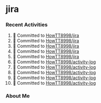 # jira

### Recent Activities
<!--START_SECTION:activity-->
1. 📝 Committed to [HowTT8998/jira](https://github.com/HowTT8998/jira/commit/9f3b7fb76a15d0cf0c8a8b2eab10a3548d9d2a70)
2. 📝 Committed to [HowTT8998/jira](https://github.com/HowTT8998/jira/commit/fbabcb406446ace4529f51ff1625205b7a48491b)
3. 📝 Committed to [HowTT8998/jira](https://github.com/HowTT8998/jira/commit/a6ce7286882cbb9122b03f65e384ebe65cd79da0)
4. 📝 Committed to [HowTT8998/jira](https://github.com/HowTT8998/jira/commit/eef0d54d7af9d4adfcaa76b700ec5cd6895cb0f6)
5. 📝 Committed to [HowTT8998/jira](https://github.com/HowTT8998/jira/commit/42a4a7489447b02eabe7d70b787c9c3a95581b7f)
6. 📝 Committed to [HowTT8998/activity-log](https://github.com/HowTT8998/activity-log/commit/322eae29eade817174150cd453ea393c21671c13)
7. 📝 Committed to [HowTT8998/activity-log](https://github.com/HowTT8998/activity-log/commit/18d2b460071e6e427ee457c6f5956e7ec4121753)
8. 📝 Committed to [HowTT8998/activity-log](https://github.com/HowTT8998/activity-log/commit/2ada8f815dab4b03a6e8bcce962a230088d875d8)
9. 📝 Committed to [HowTT8998/activity-log](https://github.com/HowTT8998/activity-log/commit/526ea57ef55eb25ce16cbea85d8aacc5e49b6eee)
10. 📝 Committed to [HowTT8998/activity-log](https://github.com/HowTT8998/activity-log/commit/b2caaa9d99c87455f7b889e5f6ca295543cbdc10)
<!--END_SECTION:activity-->

### About Me
<!-- MYLINKS:START -->
<!-- MYLINKS:END -->
